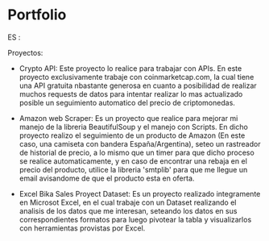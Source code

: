 # Portfolio

ES :

  Proyectos:
           
- Crypto API: Este proyecto lo realice para trabajar con APIs. En este proyecto exclusivamente trabaje con coinmarketcap.com, la cual tiene una API gratuita nbastante generosa en cuanto a posibilidad de realizar muchos requests de datos para intentar realizar lo mas actualizado posible un seguimiento automatico del precio de criptomonedas.

- Amazon web Scraper: Es un proyecto que realice para mejorar mi manejo de la libreria BeautifulSoup y el manejo con Scripts. En dicho proyecto realizo el seguimiento de un producto de Amazon (En este caso, una camiseta con bandera España/Argentina), seteo un rastreador de historial de precio, a lo mismo que un timer para que dicho proceso se realice automaticamente, y en caso de encontrar una rebaja en el precio del producto, utilice la libreria 'smtplib' para que me llegue un email avisandome de que el producto esta en oferta.

- Excel Bika Sales Proyect Dataset: Es un proyecto realizado integramente en Microsot Excel, en el cual trabaje con un Dataset realizando el analisis de los datos que me interesan, seteando los datos en sus correspondientes formatos para luego pivotear la tabla y visualizarlos con herramientas provistas por Excel.
            
            
            
